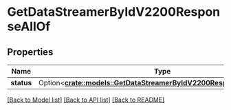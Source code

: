 # GetDataStreamerByIdV2200ResponseAllOf

## Properties

Name | Type | Description | Notes
------------ | ------------- | ------------- | -------------
**status** | Option<[**crate::models::GetDataStreamerByIdV2200ResponseAllOfStatus**](GetDataStreamerByIdV2_200_response_allOf_status.md)> |  | [optional]

[[Back to Model list]](../README.md#documentation-for-models) [[Back to API list]](../README.md#documentation-for-api-endpoints) [[Back to README]](../README.md)


